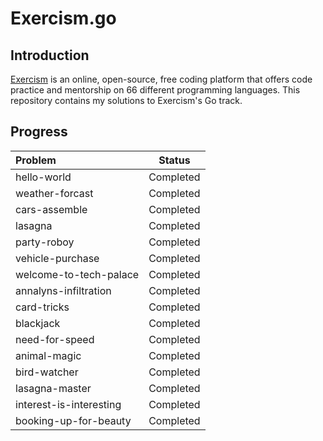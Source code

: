 # Exercism.go

## Introduction

[Exercism](https://exercism.org) is an online, open-source, free coding platform that offers code practice and mentorship on 66 different programming languages. This repository contains my solutions to Exercism's Go track.

## Progress

| Problem                   |  Status   |
| :------------------------ | :-------: |
| hello-world               | Completed |
| weather-forcast           | Completed |
| cars-assemble             | Completed |
| lasagna                   | Completed |
| party-roboy               | Completed |
| vehicle-purchase          | Completed |
| welcome-to-tech-palace    | Completed |
| annalyns-infiltration     | Completed |
| card-tricks               | Completed |
| blackjack                 | Completed |
| need-for-speed            | Completed |
| animal-magic              | Completed |
| bird-watcher              | Completed |
| lasagna-master            | Completed |
| interest-is-interesting   | Completed |
| booking-up-for-beauty     | Completed |